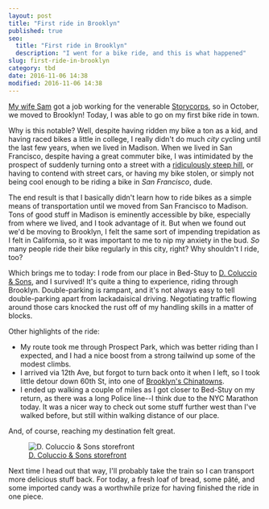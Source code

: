 ```yaml
---
layout: post
title: "First ride in Brooklyn"
published: true
seo:
  title: "First ride in Brooklyn"
  description: "I went for a bike ride, and this is what happened"
slug: first-ride-in-brooklyn
category: tbd
date: 2016-11-06 14:38
modified: 2016-11-06 14:38
---
```


[My wife Sam](https://twitter.com/sabramse) got a job working for the venerable [Storycorps](https://storycorps.org/), so in October, we moved to Brooklyn!
Today, I was able to go on my first bike ride in town.

Why is this notable?
Well, despite having ridden my bike a ton as a kid, and having raced bikes a little in college, I really didn't do much _city_ cycling until the last few years, when we lived in Madison.
When we lived in San Francisco, despite having a great commuter bike, I was intimidated by the prospect of suddenly turning onto a street with a [ridiculously steep hill], or having to contend with street cars, or having my bike stolen, or simply not being cool enough to be riding a bike in _San Francisco_, dude.

The end result is that I basically didn't learn how to ride bikes as a simple means of transportation until we moved from San Francisco to Madison.
Tons of good stuff in Madison is eminently accessible by bike, especially from where we lived, and I took advantage of it.
But when we found out we'd be moving to Brooklyn, I felt the same sort of impending trepidation as I felt in California, so it was important to me to nip my anxiety in the bud.
_So_ many people ride their bike regularly in this city, right?
Why shouldn't I ride, too?

Which brings me to today: I rode from our place in Bed-Stuy to [D. Coluccio & Sons](http://www.dcoluccioandsons.com/), and I survived!
It's quite a thing to experience, riding through Brooklyn.
Double-parking is rampant, and it's not always easy to tell double-parking apart from lackadaisical driving.
Negotiating traffic flowing around those cars knocked the rust off of my handling skills in a matter of blocks.

Other highlights of the ride:

- My route took me through Prospect Park, which was better riding than I expected, and I had a nice boost from a strong tailwind up some of the modest climbs.
- I arrived via 12th Ave, but forgot to turn back onto it when I left, so I took little detour down 60th St, into one of [Brooklyn's Chinatowns](https://en.wikipedia.org/wiki/Chinatowns_in_Brooklyn).
- I ended up walking a couple of miles as I got closer to Bed-Stuy on my return, as there was a long Police line--I think due to the NYC Marathon today.
  It was a nicer way to check out some stuff further west than I've walked before, but still within walking distance of our place.

And, of course, reaching my destination felt great.

<figure>
    <img src="/images/d-coluccio-and-sons-storefront.png" alt="D. Coluccio & Sons storefront">
    <figcaption><a href="https://www.instagram.com/p/BMek3Q6BWgk/">D. Coluccio &amp; Sons storefront</a></figcaption>
</figure>

Next time I head out that way, I'll probably take the train so I can transport more delicious stuff back.
For today, a fresh loaf of bread, some p&#226;t&#233;, and some imported candy was a worthwhile prize for having finished the ride in one piece.

[ridiculously steep hill]: https://www.google.com/maps/@37.7549839,-122.4277464,3a,75y,259.61h,85.11t/data=!3m6!1e1!3m4!1sRahYSmu8Po1iDptB8MzjaA!2e0!7i13312!8i6656!6m1!1e1
